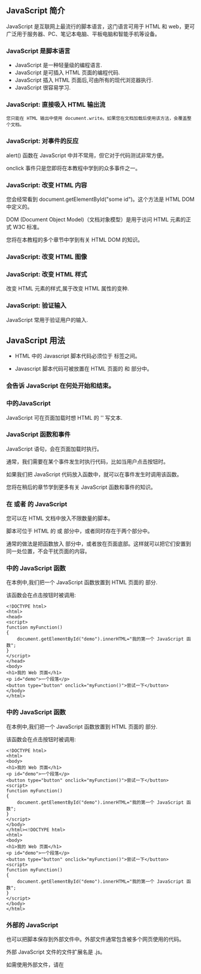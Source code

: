 ## JavaScript 简介

JavaScript 是互联网上最流行的脚本语言，这门语言可用于 HTML 和 web，更可广泛用于服务器、PC、笔记本电脑、平板电脑和智能手机等设备。

### JavaScript 是脚本语言

- JavaScript 是一种轻量级的编程语言.
- JavaScript 是可插入 HTML 页面的编程代码.
- JavaScript 插入 HTML 页面后,可由所有的现代浏览器执行.
- JavaScript 很容易学习.

### JavaScript: 直接吸入 HTML 输出流

	您只能在 HTML 输出中使用 document.write。如果您在文档加载后使用该方法，会覆盖整个文档。

### JavaScript: 对事件的反应

alert() 函数在 JavaScript 中并不常用，但它对于代码测试非常方便。

onclick 事件只是您即将在本教程中学到的众多事件之一。

### JavaScript: 改变 HTML 内容

您会经常看到 document.getElementById("some id")。这个方法是 HTML DOM 中定义的。

DOM (Document Object Model)（文档对象模型）是用于访问 HTML 元素的正式 W3C 标准。

您将在本教程的多个章节中学到有关 HTML DOM 的知识。

### JavaScript: 改变 HTML 图像

### JavaScript: 改变 HTML 样式

改变 HTML 元素的样式,属于改变 HTML 属性的变种.

### JavaScript: 验证输入

JavaScript 常用于验证用户的输入.

## JavaScript 用法

- HTML 中的 Javascript 脚本代码必须位于 <script> 与 </script> 标签之间。

- Javascript 脚本代码可被放置在 HTML 页面的 <body> 和 <head> 部分中。

### <script> 标签

如需在 HTML 页面中插入 JavaScript，请使用 <script> 标签。

<script> 和 </script> 会告诉 JavaScript 在何处开始和结束。

### <body> 中的JavaScript

JavaScript 可在页面加载时想 HTML 的 '<body>' 写文本.

### JavaScript 函数和事件

JavaScript 语句，会在页面加载时执行。

通常，我们需要在某个事件发生时执行代码，比如当用户点击按钮时。

如果我们把 JavaScript 代码放入函数中，就可以在事件发生时调用该函数。

您将在稍后的章节学到更多有关 JavaScript 函数和事件的知识。

### 在 <head> 或者 <body> 的 JavaScript

您可以在 HTML 文档中放入不限数量的脚本。

脚本可位于 HTML 的 <body> 或 <head> 部分中，或者同时存在于两个部分中。

通常的做法是把函数放入 <head> 部分中，或者放在页面底部。这样就可以把它们安置到同一处位置，不会干扰页面的内容。

### <head> 中的 JavaScript 函数

在本例中,我们把一个 JavaScript 函数放置到 HTML 页面的 <head> 部分.

该函数会在点击按钮时被调用:

```
<!DOCTYPE html>
<html>
<head>
<script>
function myFunction()
{
    document.getElementById("demo").innerHTML="我的第一个 JavaScript 函数";
}
</script>
</head>
<body>
<h1>我的 Web 页面</h1>
<p id="demo">一个段落</p>
<button type="button" onclick="myFunction()">尝试一下</button>
</body>
</html>
```

### <body> 中的 JavaScript 函数

在本例中,我们把一个 JavaScript 函数放置到 HTML 页面的<body> 部分.

该函数会在点击按钮时被调用:

```
<!DOCTYPE html>
<html>
<body>
<h1>我的 Web 页面</h1>
<p id="demo">一个段落</p>
<button type="button" onclick="myFunction()">尝试一下</button>
<script>
function myFunction()
{
    document.getElementById("demo").innerHTML="我的第一个 JavaScript 函数";
}
</script>
</body>
</html><!DOCTYPE html>
<html>
<body>
<h1>我的 Web 页面</h1>
<p id="demo">一个段落</p>
<button type="button" onclick="myFunction()">尝试一下</button>
<script>
function myFunction()
{
    document.getElementById("demo").innerHTML="我的第一个 JavaScript 函数";
}
</script>
</body>
</html>
```

### 外部的 JavaScript

也可以把脚本保存到外部文件中。外部文件通常包含被多个网页使用的代码。

外部 JavaScript 文件的文件扩展名是 .js。

如需使用外部文件，请在 <script> 标签的 "src" 属性中设置该 .js 文件：

```
<!DOCTYPE html>
<html>
<body>
<script src="myScript.js"></script>
</body>
</html>
```

你可以将脚本放置于 <head> 或者 <body>中，放在 <script> 标签中的脚本与外部引用的脚本运行效果完全一致。

myScript.js 文件代码如下：

```
function myFunction()
{
    document.getElementById("demo").innerHTML="我的第一个 JavaScript 函数";
}
```

外部脚本不能包含 '<script>' 标签.

## JavaScript Vscode & AI 编程助手

VSCode 完整安装教程参考：https://www.runoob.com/vscode/vscode-tutorial.html

AI 编程助手 —— Fitten Code

## Chrome 浏览器中执行 JavaScript 

参考 https://www.runoob.com/js/js-chrome.html

## JavaScript 输出

### JavaScript 没有任何打印或者输出的函数

### JavaScript 显示数据

JavaScript 可以通过不同的方式来输出数据：

- 使用 window.alert() 弹出警告框.

- 使用 document.write() 方法将内容写到 HTML 文档中。

- 使用 innerHTML 写入到 HTML 元素。

- 使用 console.log() 写入到浏览器的控制台。

### 使用 window.alert()

可以弹出警告框来显示数据:

```
<!DOCTYPE html>
<html>
<body>
<h1>我的第一个页面</h1><p>我的第一个段落。</p>
	
<script>window.alert(5 + 6);
</script>

</body>
</html>
```

### 操作 HTML 元素

如需从 JavaScript 访问某个 HTML 元素,可以是使用 document.getElementByld(Id) 方法.

请使用 'Id' 属性来表示 HTML 元素,bing innerHTML 来获取或插入元素内容:

```
<!DOCTYPE html><html>
<body>

<h1>我的第一个 Web 页面</h1>

	<p id="demo">我的第一个段落</p>

<script>
	document.getElementById("demo").innerHTML = "段落已修改。";
</script>

</body>
</html>
```

以上 JavaScript 语句 (在<script>标签中) 可以在 web 浏览器中执行:

**document.getElementByld("demo")** 是使用 Id 属性来查找 HTML 元素的 JavaScript 代码.

**innerHTML="段落已修改."** 是用于修改元素的 HTML 内容(innerHTML)的 JavaScript 代码.

***在本教程中*** 
- 在大多数情况下,在本教程中,我们将使用上面描述的方法来输出

- 上面的例子直接把 Id="demo" 的 <p> 元素写到 HTML 文档输出中

### 写到 HTML 问到

处于测试目的,可以将 JavaScript 直接写在 HTML 文档中:

```
<!DOCTYPE html><html>
<body><h1>我的第一个 Web 页面</h1>
	<p>我的第一个段落。</p>
	<script>document.write(Date());
</script>

</body>
</html>
```

- 使用 document.write() 可以向文档写入内容.

- 如果在文档已完成加载后执行 document.write,整个 HTML 页面将被覆盖.

```
<!DOCTYPE html>
<html>
<body>
<h1>我的第一个 Web 页面</h1>
<p>我的第一个段落。</p>
<button onclick="myFunction()">点我</button>
<script>
function myFunction() {
   	document.write(Date());
}
</script>
</body>
</html>
```

### 写到控制台

- 如果浏览器支持调试,可以使用 console.log() 方法在浏览器中显示 JavaScript 值.
- 浏览器中使用 F12 来启用调试模式,在调试窗口中点击 "Console" 菜单.

```
<!DOCTYPE html>
<html>
<body>
<h1>我的第一个 Web 页面</h1>
<script>
a = 5;
b = 6;
c = a + b;
console.log(c);
</script>

</body>
</html>
```

***程序中调试是测试,查找及减少 bug(错误)的过程.***

## JavaScript 语法

JavaScript 是一个程序语言.语法规则定义了语言结构.

### JavaScript 语法

- JavaScript 是一个脚本语言

- 它是一个轻量级,但功能强大的编程语言

### JavaScript 字面量

在编程语言中,一般固定值称为字面量,如 3.14

**数字 (Number) 字面量** 可以是整数或者小数,或者是科学计数(e).

**字符串 (String) 字面量** 可以使用单引号或双引号

**表达式字面量** 用于计算

**数组(Array) 字面量** 定义一个数组

**对象(Object) 字面量** 定义一个对象

**函数(Function) 字面量** 定义一个函数

### JavaScript 变量

在编程语言中,变量用于存储数据值

JavaScript 使用关键字 var 来定义变量,使用等号来为变量赋值:

```
var x, lengthx = 5
length = 6
```

变量可以通过变量名访问.在指令式语言中,变量通常是可变的.字面量是一个恒定的值.

变量是一个**名称**.字面量是一个**值**

### JavaScript 操作符

JavaScript 使用 **算数运算符** 来计算值

JavaScript 使用 **赋值运算符** 给变量赋值

JavaScript 语言有多种类型的运算符:

|类型|示例|描述|
|:---:|:---:|:---:|
|赋值,算数和运算符|= + - * /|在 JS 运算符中描述|
|条件,比较及逻辑运算符|== != < >|在 JS 比较运算符中描述|

### JavaScript 语句

在 HTML 中,JavaScript 语句用于向浏览器发出命令.

语句是用分号分隔:

```
x = 5 + 6;
y = x * 10;
```

### JavaScript 关键字

JavaScript 关键字用于识别要执行的操作.

和其他任何编程语言一样,JavaScript 保留了一些关键字为自己所用.

**var** 关键字告诉浏览器创建一个新的变量:

```
var x = 5 + 6;
var y = x * 10;
```

JavaScript 同样保留了一些关键字,这些关键字在当前的语言版本中并没有使用,但在以后 JavaScript 扩展中会用到.

以下是 JavaScript 中最重要的保留关键字 (按字母顺序):

```
abstract	else	instanceof	super
boolean	enum	int	switch
break	export	interface	synchronized
byte	extends	let	this
case	false	long	throw
catch	final	native	throws
char	finally	new	transient
class	float	null	true
const	for	package	try
continue	function	private	typeof
debugger	goto	protected	var
default	if	public	void
delete	implements	return	volatile
do	import	short	while
double	in	static	with
```

### JavaScript 注释

双斜杠 // 后的内容会被浏览器忽略

### JavaScript 数据类型

JavaScript 有多种数据类型: 数字、字符串、数组、对象等等：

```
var length = 16;                                  // Number 通过数字字面量赋值 
var points = x * 10;                              // Number 通过表达式字面量赋值
var lastName = "Johnson";                         // String 通过字符串字面量赋值
var cars = ["Saab", "Volvo", "BMW"];              // Array  通过数组字面量赋值
var person = {firstName:"John", lastName:"Doe"};  // Object 通过对象字面量赋值
```

数据类型的概念

编程语言中,数据类型是一个非常重要的内容.

为了可以操作变量,了解数据类型的概念非常重要.

如果没有使用数据类型,以下实例将无法执行:

```
16 + "Volvo"
```

16 加上 "Volvo" 是如何计算呢? 以上会产生一个错误还是输出以下结果呢？

```
"16Volvo"
```
可以在浏览器尝试执行以上代码查看效果.

### JavaScript 函数

JavaScript 语句可以写在函数内,函数可以重复引用:

**引用一个函数**=调用函数(执行函数内的语句).

```
function myFunction(a, b) {
   	return a * b;         
                     
// 返回 a 乘以 b 的结果
}
```

### JavaScript 字母大小写

JavaScript 对大小写是敏感的.

当编写 JavaScript 语句时,请留意是否关闭大小写切换键.

函数 **getElementByld** 与 **getElementBylD** 是不同的.

同样,变量 **myVariable** 与 **MyVariable** 也是不同的.

### JavaScript 字符集

JavaScript 使用 Unicode 字符集.

Unicode 覆盖了所有的字符,包含标点等字符.

如需进一步了解,请学习 [完整 Unicode 参考手册](https://www.runoob.com/charsets/ref-html-utf8.html)

***JavaScript 中,常见的是驼峰法的命名规则,如 lastName(而不是lastname).***

## JavaScript 语句

JavaScript 语句向浏览器发出的命名.语句的作用是告诉浏览器该做什么.

### JavaScript 语句

JavaScript 语句是发给浏览器的命令.

这些命令的作用是告诉浏览器要做的事情.

下面的 JavaScript 语句向 id="demo" 的 HTML 元素输出文本 "你好 Dolly":

```
document.getElementById("demo").innerHTML = "你好 Dolly";
```

### 分号 ;

分号用于分隔 JavaScript 语句.

通常我们在每条可执行的语句结尾添加分号.

使用分号的另一用处是在一行中编写多条语句.

```
a = 5;
b = 6;
c = a + b;
以上实例也可以这么写:
a = 5; b = 6; c = a + b;
```

***也可能看到不带有分号的案例.在 JavaScript 中,用分号来结束语句是可选的.***

### JavaScript 代码

JavaScript 代码是 JavaScript 语句的序列.

浏览器按照编写顺序依次执行每条语句.

本例向网页输出一个标题和两个段落:

```
document.getElementById("demo").innerHTML="你好 Dolly";
document.getElementById("myDIV").innerHTML="你最近怎么样?";
```

### JavaScript 代码块

JavaScript 可以分批地组合起来.

代码块以左花括号开始,右花括号结束.

代码块的作用是一并地执行语句序列.

本例向网页输出一个标题和两个段落:

```
function myFunction()
{
    document.getElementById("demo").innerHTML="你好Dolly";
    document.getElementById("myDIV").innerHTML="你最近怎么样?";
}
```

### JavaScript 语句标识符

JavaScript 语句通常以一个 **语句标识符** 为开始,并执行该语句.

语句标识符是留着关键字不能作为变量名使用.

下表列出了 JavaScript 语句标识符(关键字):

|语句|描述|
|:---:|:---:|
|break|用于跳出循环.|
|catch|语句块,在 try 语句块执行出错时执行 catch 语句块.|
|continue|跳过循环中的一个迭代|
|do...while|跳过循环中的一个迭代.|
|for|在条件语句为 true 时,可以将代码块执行指定的次数.|
|for...in|用于遍历数组或者对象的属性 (对数组或者对象的属性进行循环操作).|
|function|定义一个函数|
|if...else|用于基于不同的条件来执行不同的动作.|
|return|返回结果,并退出函数|
|switch|用于基于不同的条件来执行不同的动作.|
|throw|抛出 (生成) 错误.|
|try|实现错误处理,与 catch 一同使用.|
|var|声明一个变量.|
|while|当条件语句为 true 时,执行语句块.|

### 空格

JavaScript 会忽略多余的空格.可以向脚本添加空格,来提高其可读性.下面的两行代码是等效的:

```
var person="runoob";
var person = "runoob";
```

### 对代码行进行折行

可以在文本字符串中使用反斜杠对代码行进行换行.下面的例子是正确的显示:

```
document.write("你好 \
世界!");
```

不过,不能向这样换行:

```
document.write \ 
("你好世界!");
```

**知识点**: JavaScript 是脚本语言,浏览器会在读取代码时,逐行地执行脚本代码.而对于传统编程来说,会在执行前对所有代码进行编译.

## JavaScript 注释

JavaScript 注释可用于提高代码的可读性.

### JavaScript 注释

JavaScript 不会执行注释.

可以添加注释来对 JavaScript 进行解释,或者提高代码的可读性.

单行注释以 // 开头.

本例用单行注释来解释代码:

```
// 输出标题：
document.getElementById("myH1").innerHTML="欢迎来到我的主页";
// 输出段落：
document.getElementById("myP").innerHTML="这是我的第一个段落。";
```

### JavaScript 多行注释

多行注释以 /* 开始,以 */ 结尾.

下面的例子使用多行注释来解释代码:

```
/*
下面的这些代码会输出
一个标题和一个段落
并将代表主页的开始
*/
document.getElementById("myH1").innerHTML="欢迎来到我的主页";
document.getElementById("myP").innerHTML="这是我的第一个段落。";
```

### 使用注释来阻止执行

在下面的例子中,注释用于阻止其中一条代码行的执行 (可用于调试):

```
// document.getElementById("myH1").innerHTML="欢迎来到我的主页";
document.getElementById("myP").innerHTML="这是我的第一个段落。";
```

在下面的例子中,注释用于阻止代码块的执行 (可用于调试):

```
/*
document.getElementById("myH1").innerHTML="欢迎来到我的主页";
document.getElementById("myP").innerHTML="这是我的第一个段落。";
*/
```

### 在行末使用注释

在下面的例子中,我们把注释放到代码行的结尾处:

```
var x=5;    // 声明 x 并把 5 赋值给它
var y=x+2;  // 声明 y 并把 x+2 赋值给它
```

## JavaScript 变量

变量是用于存储信息的"容器".

在 JavaScript 中,变量用于存储数据,并可以在程序执行过程中动态更改.

在 JavaScript 中,变量可以存储各种类型的数据,如数字、字符串、对象、函数等.

变量名是标识符,用于引用存储在变量中的数据.

在 JavaScript 中,可以使用 var、let 和 const 关键字来声明变量。

- var：ES5 引入的变量声明方式，具有函数作用域。

- let：ES6 引入的变量声明方式，具有块级作用域。

- const：ES6 引入的常量声明方式，具有块级作用域，且值不可变。

```
var x=5;
var y=6;
var z=x+y;
```

**就像代数那样**

x=5

y=6 

z=x+y

在代数中,我们使用字母(比如 x) 来保存值 (比如 5).

通过上面的表达式 z=x+y,我们能够计算出 z 的值为 11.

在 JavaScript 中,这些字母被称为变量.

***可以把变量看作存储数据的容器.***

### JavaScript 变量

与代数一样,JavaScript 变量可用于存放值 (比如 x = 5) 和表达式 (比如 z = x + y).

变量可以使用短名称 (比如 x 和 y),也可以使用描述性更好的名称 (比如 age,sum,totavolume).

- 变量必须以字母开头

- 变量也能以 $ 和 _ 符号开头 (不过我们不推荐这么做)

- 变量名称对大小写敏感 (y 和 Y 是不同的变量)

***JavaScript 语句和 JavaScript 变量都对大小写敏感.***

### JavaScript 数据类型

JavaScript 变量还能保存其他数据类型,比如文本值(name="Bill Gates").

在 JavaScript 中,类似 "Bill Gates" 这样一条文本被称为字符串.

JavaScript 变量有很多种类型,但是现在,我们只关注数字和字符串.

当我们向变量分配文本值时,应该用双引号或单引号包围这个值.

当我们向变量赋的值是数值时,不要使用引号.如果我们用引号包围数值,该值会被作为文本来处理.

```
var pi=3.14;  
// 如果你熟悉 ES6，pi 可以使用 const 关键字，表示一个常量
// const pi = 3.14;
var person="John Doe";
var answer='Yes I am!';
```

### 声明 (创建) JavaScript 变量

在 JavaScript 中创建变量通常称为"声明"变量.

我们使用 var 关键词来声明变量:

```
var carname;
```

变量声明之后,该变量是空的 (它没有值).

如需向变量赋值,请使用等号:

```
carname="Volvo";
```

不过也可以在声明变量时对其赋值:

```
var carname="Volvo";
```

在下面的例子中,我们创建了名为 carname 的变量,并向其赋值"Volvo",然后把它放入 id="demo" 的 HTML 段落中:

```
var carname="Volvo";
document.getElementById("demo").innerHTML=carname;
```

**var 声明特点**:

- 变量可以重复声明 (覆盖原变量).

- 变量未赋值时,默认值为 undefined.

- var 声明的变量会提升 (Hoisting),但不会初始化.

***一个好的编程习惯,在代码开始处,统一对需要的变量进行声明.***

### 一条语句,多个变量

我们可以在一条语句中声明很多变量.该语句以 var 开头,并使用逗号分隔变量即可:

```
var lastname="Doe", age=30, job="carpenter";
```

声明也可横跨多行:

```
var lastname="Doe",
age=30,
job="carpenter";
```

一条语句中声明的多个变量不可以同时赋同一个值:

```
var x, y, z = 1;
```

x,y 为 undefined, z 为 1.

### Value = undefined

在计算机程序中,经常会声明无值的变量.未使用值来声明的变量,其值实际上是 undefined.

在执行过以下语句后,变量 carname 的值将是 undefined:

```
var carname;
```
### 重新声明 JavaScript 变量

若果重新声明 JavaScript 变量,该变量的值不会丢失.

在以下两条语句执行后,变量 carname 的值依然是 "Volvo":

```
var
carname="Volvo"; 
var carname;
```

### JavaScript 算数

我们可以通过 JavaScript 变量来做算数,使用的是 = 和 + 这类运算符:

```
y=5;
x=y+2;
```

### 使用 let 和 const (ES6)

在 2015 年以前,我们使用 var 关键字来声明 JavaScript 变量.

在 2015 后的 JavaScript 版本 (ES6) 允许我们使用 const 关键字来定义一个变量,使用 let 关键字定义的限定范围内作用域的变量.

**let**

let 是 ES6 引入的新变量声明方式,推荐使用.

**let 语法:**

```
let variableName = value;let variableName = value;
```

```
let city = "北京";
let age = 30;
console.log(city, age); // 输出: 北京 30
```

**const**

const 用于定义常量,即一旦赋值后,变量的值不能再被修改.

**const 语法**:

```
const variableName = value;
```

```
const z = 10;
// z = 20; // 报错，常量不可重新赋值
if (true) {
    const z = 20; // 不同的常量
    console.log(z); // 输出 20
}
console.log(z); // 输出 10
```

更多 const 和 let 内容可以参阅: [JavaScript let 和 const](https://www.runoob.com/js/js-let-const.html).

## JavaScript 数据类型

**值类型(基本类型):** 字符串 (String)、数字（Number）、空（Null）、未定义 （undefined）、Symbol。

**引用数据类型:** 对象 （Object）、数组 （Array）、函数 （Function），还有两个特殊的对象：正则 （RegExp） 和 日期 （Date）。

**注:** ***Symbol 是 ES6 引入的一种新的原始数据类型,表示独一无二的值.***

### JavaScript 拥有动态类型

JavaScript 拥有动态类型.这意味着相同的变量可用作不同的类型:

```
var x;               
	// x 为 undefinedvar x = 5;           
	// 现在 x 为数字
var x = "John";      // 现在 x 为字符串
```

变量的数据类型可以使用 typeof 操作符来查看:

```
typeof "John"                // 返回 string
typeof 3.14                  // 返回 number
typeof false                 // 返回 boolean
typeof [1,2,3,4]             // 返回 object
typeof {name:'John', age:34} // 返回 object
```

**typeof[1,2,3,4] 返回 "object"**,这是 JavaScript 早期设计的一个"缺陷",数组本质上是特殊类型的对象.

正确检测数组的方法:

```
Array.isArray([1,2,3]); // true
[1,2,3] instanceof Array; // true
```

### JavaScript 字符串

字符串是存储字符 (比如 "Bill Gates") 的变量.

字符串可以是引号中的任意文本.可以使用单引号或双引号:

```
var
carname="Volvo XC60";
var
carname='Volvo XC60';
```

可以在字符串中使用引号,只要不匹配包围字符串的引号即可:

```
var answer="It's alright";
var answer="He is called 'Johnny'";
var answer='He is called "Johnny"';
```

### JavaScript 数字

JavaScript 只有一种数字类型.数字可以带小数点,也可以不带:

```
var x1=34.00;      //使用小数点来写
var
x2=34;             //不使用小数点来写
```

极大或极小的数字可以通过科学 (指数) 计数法来书写:

```
var y=123e5;      // 12300000
var z=123e-5;     // 0.00123
```

### JavaScript 布尔

布尔 (逻辑) 只能有两个值:true 或 false.

```
var x=true;
var y=false;
```

### JavaScript 数组

下面的代码创建名为 cars 的数组:

```
var cars=new Array();
cars[0]="Saab";
cars[1]="Volvo";
cars[2]="BMW";
```

或者 (condensed array):

```
var cars=new Array("Saab","Volvo","BMW");
```

或者 (literal array):

```
var cars=["Saab","Volvo","BMW"];
```

### JavaScript 对象

对象由花括号分隔,在括号内部,对象的属性以名称和值对的形式 (name : value) 来定义.属性由逗号分隔:

```
var person={firstname:"John", lastname:"Doe", id:5566};
```

上面例子中的对象 (person) 有三个属性: firstname、lastname 以及 id.

空格和折行无关紧要.声明可横跨多行:

```
var person={
firstname : "John",
lastname  : "Doe",
id        :  5566
};
```

对象属性由两种寻址方式:

```
name=person.lastname;
name=person["lastname"];
```

### Undefined 和 Null

Undefined 这个值表示变量不含有值.

可以通过变量的值设置为 null 来清空变量.

```
cars=null;
person=null;
```

### 声明变量类型

当我们声明新变量时,可以使用关键字 "new" 来声明其类型:

```
var carname=new String;
var x=      new Number;
var y=      new Boolean;
var cars=   new Array;
var person= new Object;
```

***JavaScript 变量均为对象.当我们声明一个变量时,就创建了一个新的对象.***

## JavaScript 对象

JavaScript 对象是拥有属性和方法的数据.

在 JavaScript 中,几乎所有的事物都是对象.

***在 JavaScript 中,对象是非常重要的,当我们理解了对象,就可以了解 JavaScript.***

以下代码为变量 **car** 设置值为 "Fiat":

```
var car = "Fiat";
```

对象也是一个变量,但对象可以包含多个值 (多个变量),每个值以 **name:value** 对呈现.

```
var car = {name:"Fiat", model:500, color:"white"};
```

以上实例中,3个值 ("Fiat",500,"white")赋予变量 car.

***JavaScript 对象是变量的容器.***

### 对象定义

你可以使用字符来定义和创建 JavaScript 对象:

```
var person = {firstName:"John", lastName:"Doe", age:50, eyeColor:"blue"};
```

定义 JavaScript 对象可以跨越多行,空格跟换行不是必须的:

```
var person = {
    firstName:"John",
    lastName:"Doe",
    age:50,
    eyeColor:"blue"
};var person = {
    firstName:"John",
    lastName:"Doe",
    age:50,
    eyeColor:"blue"
};
```

### 对象属性

可以说 "JavaScript 对象是变量的容器".

但是,我们通常认为 "JavaScript 对象是键值对的容器".

键值对通常写法为 **name : value** (键与值以冒号分隔).

键值对在 JavaScript 对象通常称为 **对象属性**.

***JavaScript 对象是属性变量的容器.***

对象键值对的写法类似于:

- PHP 这种的关联数组

- Python 中的字典

- C 语言中的哈希表

- Java 中的哈希映射

- Ruby 和 Perl 中的哈希表

### 访问对象属性

我们可以通过两种方式访问对象属性:

```
person.lastName;
```

```
person["lastName"];
```

### 对象方法

对象的方法定义了一个函数,并作为对象的属性存储.

对象方法通过添加 () 调用 (作为一个函数).

该实例访问了 person 对象的 fullName() 方法:

```
name = person.fullName();
```

如果要访问 person 对象的 fullName 属性,它将作为一个定义函数的字符串返回:

```
name = person.fullName;
```

***JavaScript 对象是属性和方法的容器.***

### 访问对象的方法

可以使用以下语法创建对象方法:

```
methodName : function() {
    // 代码 
}
```

可以使用以下语法访问对象方法:

```
objectName.methodName()
```

通常 fullName() 是作为 person 对象的一个方法,fullName 是作为一个属性.

如果使用 fullName 属性,不添加 **()**,它会返回函数的定义:

```
objectName.methodName
```

有多种方式可以创建,使用和修改 JavaScript 对象.

同样也有多种方式用来创建,使用和修改属性和方法.

### 更多实例

[创建 JavaScript 对象Ⅰ](https://www.runoob.com/try/tryit.php?filename=tryjs_object_create_1)

[创建 JavaScript 对象 Ⅱ](https://www.runoob.com/try/tryit.php?filename=tryjs_object_create_2)

[访问对象属性Ⅰ](https://www.runoob.com/try/tryit.php?filename=tryjs_object_properties_1)

[访问对象 Ⅱ](https://www.runoob.com/try/tryit.php?filename=tryjs_object_properties_2)

[函数属性作为一个方法访问](https://www.runoob.com/try/tryit.php?filename=tryjs_object_method)

[函数属性作为一个属性访问](https://www.runoob.com/try/tryit.php?filename=tryjs_object_function)

### JavaScript 函数

函数是由事件驱动的或者当它被调用时执行的可重复使用的代码块.

```
<!DOCTYPE html>
<html>
<head>
<meta charset="utf-8">
<title>测试实例</title>
<script>
function myFunction()
{
    alert("Hello World!");
}
</script>
</head>
 
<body>
<button onclick="myFunction()">点我</button>
</body>
</html><!DOCTYPE html>
<html>
<head>
<meta charset="utf-8">
<title>测试实例</title>
<script>
function myFunction()
{
    alert("Hello World!");
}
</script>
</head>
 
<body>
<button onclick="myFunction()">点我</button>
</body>
</html>
```

### JavaScript 函数语法

函数就是包裹在花括号中的代码块,前面使用了关键词 function:

```
function functionname()
{
    // 执行代码
}
```

当调用函数时,会执行函数内的代码.

可以在某事件发生时直接调用函数 (比如当用户点击按钮时),并且可由 JavaScript 在任何位置进行调用.

***JavaScript 对大小写敏感.关键词 function 必须是小写的,并且必须以与函数名称相同的大小写来调用函数.***

### 调用带参数的函数

在调用函数时,可以向其传递值,这些值被称为参数.

这些参数可以在函数中使用.

可以发送任意多的参数,由逗号 (,) 分隔:

```
myFunction(argument1,argument2)
```

当声明函数时,请把参数作为变量来声明:

```
function myFunction(var1,var2)
{
代码
}
```

变量和参数必须以一致的顺序出现.第一个变量就是第一个被传递的参数的给定的值,以此类推.

```
<p>点击这个按钮，来调用带参数的函数。</p>
<button onclick="myFunction('Harry Potter','Wizard')">点击这里</button>
<script>
function myFunction(name,job){
    alert("Welcome " + name + ", the " + job);
}
</script>
```

上面的函数在按钮被点击时会提示 "Welcome Harry Potter,the Wizard".

函数很灵活,可以使用不同的参数来调用该函数,这样就会给出不同的消息:

```
<button onclick="myFunction('Harry Potter','Wizard')">点击这里</button>
<button onclick="myFunction('Bob','Builder')">点击这里</button>
```

根据点击的不同的按钮,上面的例子会提示 "Welcome Harry Potter,the Wizard" 或 "Welcome Bob,the Builder".

### 带有返回值的函数

有时,我们会希望函数将值返回调用它的地方.

通过使用 return 语句就可以实现.

在使用 return 语句时,函数会停止执行,并返回指定的值.

**语法**

```
function myFunction()
{
    var x=5;
    return x;
}
```

上面的函数会返回值 5.

***注意:*** 整个 JavaScript 并不会停止执行,仅仅是函数.JavaScript 将继续执行代码,从调用函数的地方.

函数调用将被返回值取代:

```
var myVar=myFunction();
```

myVar 变量的值是 5,也就是函数 "myFunction()" 所返回的值.

即使不把它保存为变量,也可以使用返回值:

```
document.getElementById("demo").innerHTML=myFunction();
```

"demo" 元素的 innerHTML 将成为 5,也就是函数 "myFunction()" 所返回的值.

可以使返回值基于传递到函数中的参数:

```
function myFunction(a,b)
{
    return a*b;
}
 
document.getElementById("demo").innerHTML=myFunction(4,3);
```

"demo" 元素的 innerHTML 将是:

12

在我们仅仅希望退出函数时,也可使用 return 语句.返回值是可选的:

```
function myFunction(a,b)
{
    if (a>b)
    {
        return;
    }
    x=a+b
}
```

如果 a 大于 b,则上面的代码将退出函数,并不会计算 a 和 b 的总和.

### 局部 JavaScript 变量

在 JavaScript 函数内部声明的变量 (使用 var) 是局部变量,所以只能在函数内部访问它. (该变量的作用域是局部的).

我们可以在不同的函数中使用名称相同的局部变量,因为只有声明过该变量的函数才能识别出该变量.

只要函数运行完毕,本地变量就会被删除.

### 全局 JavaScript 变量

在函数外声明的变量是全局变量,网页上的所有脚本和函数都能访问它.

### JavaScript 变量的生存期

JavaScript 变量的生命周期从它们被声明的时间开始.

局部变量会在函数运行以后被删除.

全局变量会在页面关闭后被删除.

### 向未声明的 JavaScript 变量分配值

如果我们把值赋给尚未声明的变量,该变量将被自动作为 window 的一个属性.

这条语句:

```
carname="Volvo";
```

将声明 window 的一个属性 carname.

非严格模式下给未声明变量赋值创建的全局变量,是全局对象的可配置属性,可以删除.

```
var var1 = 1; // 不可配置全局属性
var2 = 2; // 没有使用 var 声明，可配置全局属性

console.log(this.var1); // 1
console.log(window.var1); // 1
console.log(window.var2); // 2

delete var1; // false 无法删除
console.log(var1); //1

delete var2; 
console.log(delete var2); // true
console.log(var2); // 已经删除 报错变量未定义
```

## JavaScript 作用域

作用域是可访问变量的集合.

### JavaScript 作用域

在 JavaScript 中,对象和函数同样也是变量.

**在 JavaScript 中,作用域为可访问变量,对象,函数的集合.**

JavaScript 函数作用域:作用域在函数内修改.

### JavaScript 局部作用域

变量在函数内声明,变量为局部变量,具有局部作用域.

局部变量:只能在函数内部访问.

```
// 此处不能调用 carName 变量
function myFunction() {
    var carName = "Volvo";
    // 函数内可调用 carName 变量
}
```

因为局部变量只作用于函数内,所以不同的函数可以使用相同名称的变量.

局部变量在函数开始执行时创建,函数执行完后局部变量会自动销毁.

### JavaScript 全局变量

变量在函数外定义,即为全局变量.

全局变量有 **全局作用域**:网页中所有脚本和函数均可使用.

```
var carName = " Volvo";
 
// 此处可调用 carName 变量
function myFunction() {
    // 函数内可调用 carName 变量
}
```

如果变量在函数内没有声明 (没有使用 var 关键字),该变量为全局变量.

以下实例中 carName 在函数内,但是为全局变量.

```
// 此处可调用 carName 变量
 
function myFunction() {
    carName = "Volvo";
    // 此处可调用 carName 变量
}
```

### JavaScript 变量生命周期

JavaScript 变量生命周期在它声明时初始化.

局部变量在函数执行完毕后销毁.

全局变量在页面关闭后销毁.

### 函数参数

函数参数只在函数内起作用,是局部变量.

### HTML 中的全局变量

在 HTML 中,全局变量是 window 对象,所以 window 对象可以调用函数内的未声明 (未加 var) 的局部变量.

**注意:** 所有全局变量都属于 window 对象.

```
//此处可使用 window.carName
 
function myFunction() {
    carName = "Volvo";
}
```

### 你知道吗?

***你的全局变量,或者函数,可以覆盖 window 对象的变量或者函数.***

***局部变量,包括 window 对象可以覆盖全局变量和函数.***

在 JavaScript 中,函数内部的局部变量通常不可以直接被外部访问,但有几种方式可以将函数内部的局部变量暴露给外部作用域,具体如下:

- **通过全局对象:** 在函数内部,可以通过将局部变量赋值给 window 对象的属性来使其成为全局可访问的.例如,使用 **window.a = a;** 语句,可以在函数外部通过 **window.a** 访问到这个局部变量的值

- **定义全局变量:** 在函数内部不使用 **var、let** 或 **const** 等关键字声明变量时，该变量会被视为全局变量，从而可以在函数外部访问。但这种做法通常不推荐，因为它可能导致意外的副作用和代码难以维护。

- **返回值:** 可以通过在函数内部使用 **return** 语句返回局部变量的值,然后在函数外部接收这个返回值.这样,虽然局部变量本身不会被暴露,但其值可以通过函数调用传递到外部.

- **闭包:** JavaScript 中的闭包特性允许内部函数访问外部函数的局部变量.即使外部函数执行完毕后,其局部变量仍然可以被内部函数引用.

- **属性和方法:** 定义在全局作用域中的变量和函数都会变成 window 对象的属性和方法,因此可以在调用时省略 window,直接使用变量名或函数名.

## JavaScript 事件

HTML 事件是发生在 HTML 元素上的事情.

挡在 HTML 页面中使用 JavaScript 时,JavaScript 可以触发这些事件.

### HTML 事件

HTML 事件可以是浏览器行为,也可以是用户行为.

以下是 HTML 事件的实例:

- HTML 页面完成加载

- HTML input 字段改变时

- HTML 按钮被点击

通常,当事件发生时,可以做这些事情.

在事件触发时 JavaScript 可以执行一些代码.

HTML 元素中可以添加事件属性,使用 JavaScript 代码来添加 HTML 元素.

单引号:

```
<some-HTML-element some-event='JavaScript 代码'>
```

双引号:

```
<some-HTML-element some-event="JavaScript 代码">
```

在以下实例中,按钮元素中添加了 onclick 属性 (并加上代码):

```
<button onclick="getElementById('demo').innerHTML=Date()">现在的时间是?</button>
```

以上实例中,JavaScript 代码将修改 id="demo" 元素的内容.

在下一个实例中,代码将修改自身元素的内容 (使用 **this**.innerHTML):

```
<button onclick="this.innerHTML=Date()">现在的时间是?</button>
```

*** JavaScript 代码通常是几行代码.比较常见的是通过事件属性来调用:***

```
<button onclick="displayDate()">现在的时间是?</button>
```

### 常见的 HTML 事件

下面是一些常见的 HTML 事件的列表:

|事件|描述|
|:---:|:---:|
|onchange|HTML 元素改变|
|onclick|用户点击 HTML 元素|
|onmouseover|鼠标指针移动到指定的元素上时发生|
|onmouseout|用户从一个 html 元素上移开鼠标时发生|
|onkeydown|用户按下键盘按键|
|onload|浏览器已完成页面的加载|

更多事件列表: [JavaScript 参考手册 - HTML DOM 事件](https://www.runoob.com/jsref/dom-obj-event.html).

### JavaScript 可以做什么?

事件可以用于处理表单验证,用户输入,用户行为及浏览器动作:

- 页面加载时触发事件

- 页面关闭时触发事件

- 用户点击按钮执行动作

- 验证用户输入内容的合法性

- 等等...

可以使用多种方法来执行 JavaScript 事件代码:

- HTML 事件属性可以直接执行 JavaScript 代码

- HTML 事件属性可以调用 JavaScript 函数

- 可以为 HTML 元素指定自己的事件处理程序

- 可以阻止事件的发生.

- 等等...

***在 HTML DOM 章节中将会学到更多关于事件及事件处理程序的知识.***

### JavaScript 字符串




































































